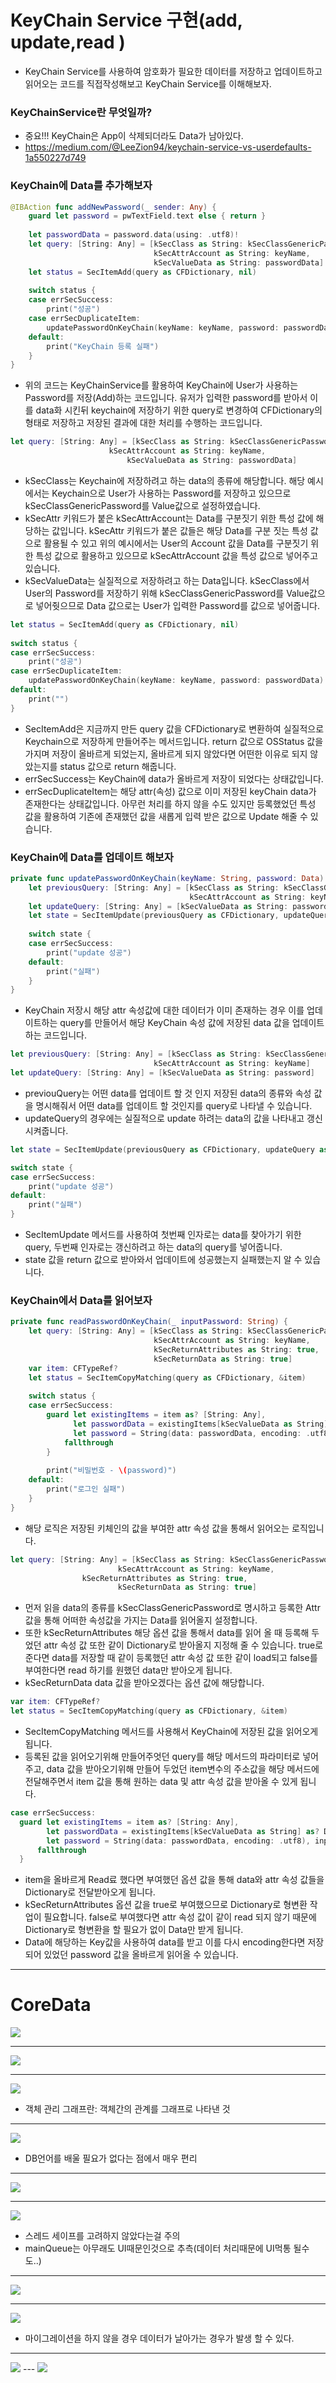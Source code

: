 # KeyChain Service 구현(add, update,read )

- KeyChain Service를 사용하여 암호화가 필요한 데이터를 저장하고 업데이트하고 읽어오는 코드를 직접작성해보고 KeyChain Service를 이해해보자.

### KeyChainService란 무엇일까?

- 중요!!! KeyChain은 App이 삭제되더라도 Data가 남아있다.
- https://medium.com/@LeeZion94/keychain-service-vs-userdefaults-1a550227d749

### KeyChain에 Data를 추가해보자

```swift
@IBAction func addNewPassword(_ sender: Any) {
    guard let password = pwTextField.text else { return }
    
    let passwordData = password.data(using: .utf8)!
    let query: [String: Any] = [kSecClass as String: kSecClassGenericPassword,
                                kSecAttrAccount as String: keyName,
                                kSecValueData as String: passwordData]
    let status = SecItemAdd(query as CFDictionary, nil)
    
    switch status {
    case errSecSuccess:
        print("성공")
    case errSecDuplicateItem:
        updatePasswordOnKeyChain(keyName: keyName, password: passwordData)
    default:
        print("KeyChain 등록 실패")
    }
}
```

- 위의 코드는 KeyChainService를 활용하여 KeyChain에 User가 사용하는 Password를 저장(Add)하는 코드입니다. 유저가 입력한 password를 받아서 이를 data화 시킨뒤 keychain에 저장하기 위한 query로 변경하여 CFDictionary의 형태로 저장하고 저장된 결과에 대한 처리를 수행하는 코드입니다.

```swift
let query: [String: Any] = [kSecClass as String: kSecClassGenericPassword,
                      kSecAttrAccount as String: keyName,
                          kSecValueData as String: passwordData]
```

- kSecClass는 Keychain에 저장하려고 하는 data의 종류에 해당합니다. 해당 예시에서는 Keychain으로 User가 사용하는 Password를 저장하고 있으므로 kSecClassGenericPassword를 Value값으로 설정하였습니다.
- kSecAttr 키워드가 붙은 kSecAttrAccount는 Data를 구분짓기 위한 특성 값에 해당하는 값입니다. kSecAttr 키워드가 붙은 값들은 해당 Data를 구분 짓는 특성 값으로 활용될 수 있고 위의 예시에서는 User의 Account 값을 Data를 구분짓기 위한 특성 값으로 활용하고 있으므로 kSecAttrAccount 값을 특성 값으로 넣어주고 있습니다.
- kSecValueData는 실질적으로 저장하려고 하는 Data입니다. kSecClass에서 User의 Password를 저장하기 위해 kSecClassGenericPassword를 Value값으로 넣어줫으므로 Data 값으로는 User가 입력한 Password를 값으로 넣어줍니다.

```swift
let status = SecItemAdd(query as CFDictionary, nil)
        
switch status {
case errSecSuccess:
    print("성공")
case errSecDuplicateItem:
    updatePasswordOnKeyChain(keyName: keyName, password: passwordData)
default:
    print("")
}
```

- SecItemAdd은 지금까지 만든 query 값을 CFDictionary로 변환하여 실질적으로 Keychain으로 저장하게 만들어주는 메서드입니다. return 값으로 OSStatus 값을 가지며 저장이 올바르게 되었는지, 올바르게 되지 않았다면 어떤한 이유로 되지 않았는지를 status 값으로 return 해줍니다.
- errSecSuccess는 KeyChain에 data가 올바르게 저장이 되었다는 상태값입니다.
- errSecDuplicateItem는 해당 attr(속성) 값으로 이미 저장된 keyChain data가 존재한다는 상태값입니다. 아무런 처리를 하지 않을 수도 있지만 등록했었던 특성 값을 활용하여 기존에 존재했던 값을 새롭게 입력 받은 값으로 Update 해줄 수 있습니다.

### KeyChain에 Data를 업데이트 해보자

```swift
private func updatePasswordOnKeyChain(keyName: String, password: Data) {
    let previousQuery: [String: Any] = [kSecClass as String: kSecClassGenericPassword,
                                        kSecAttrAccount as String: keyName]
    let updateQuery: [String: Any] = [kSecValueData as String: password]
    let state = SecItemUpdate(previousQuery as CFDictionary, updateQuery as CFDictionary)
    
    switch state {
    case errSecSuccess:
        print("update 성공")
    default:
        print("실패")
    }
}
```

- KeyChain 저장시 해당 attr 속성값에 대한 데이터가 이미 존재하는 경우 이를 업데이트하는 query를 만들어서 해당 KeyChain 속성 값에 저장된 data 값을 업데이트하는 코드입니다.

```swift
let previousQuery: [String: Any] = [kSecClass as String: kSecClassGenericPassword,
                                kSecAttrAccount as String: keyName]
let updateQuery: [String: Any] = [kSecValueData as String: password]
```

- previouQuery는 어떤 data를 업데이트 할 것 인지 저장된 data의 종류와 속성 값을 명시해줘서 어떤 data를 업데이트 할 것인지를 query로 나타낼 수 있습니다.
- updateQuery의 경우에는 실질적으로 update 하려는 data의 값을 나타내고 갱신시켜줍니다.

```swift
let state = SecItemUpdate(previousQuery as CFDictionary, updateQuery as CFDictionary)

switch state {
case errSecSuccess:
    print("update 성공")
default:
    print("실패")
}
```

- SecItemUpdate 메서드를 사용하여 첫번째 인자로는 data를 찾아가기 위한 query, 두번째 인자로는 갱신하려고 하는 data의 query를 넣어줍니다.
- state 값을 return 값으로 받아와서 업데이트에 성공했는지 실패했는지 알 수 있습니다.

### KeyChain에서 Data를 읽어보자

```swift
private func readPasswordOnKeyChain(_ inputPassword: String) {
    let query: [String: Any] = [kSecClass as String: kSecClassGenericPassword,
                                kSecAttrAccount as String: keyName,
                                kSecReturnAttributes as String: true,
                                kSecReturnData as String: true]
    var item: CFTypeRef?
    let status = SecItemCopyMatching(query as CFDictionary, &item)
    
    switch status {
    case errSecSuccess:
        guard let existingItems = item as? [String: Any],
              let passwordData = existingItems[kSecValueData as String] as? Data,
              let password = String(data: passwordData, encoding: .utf8), inputPassword == password else {
            fallthrough
        }
        
        print("비밀번호 - \(password)")
    default:
        print("로그인 실패")
    }
}
```

- 해당 로직은 저장된 키체인의 값을 부여한 attr 속성 값을 통해서 읽어오는 로직입니다.

```swift
let query: [String: Any] = [kSecClass as String: kSecClassGenericPassword,
                        kSecAttrAccount as String: keyName,
                kSecReturnAttributes as String: true,
                        kSecReturnData as String: true]
```

- 먼저 읽을 data의 종류를 kSecClassGenericPassword로 명시하고 등록한 Attr 값을 통해 어떠한 속성값을 가지는 Data를 읽어올지 설정합니다.
- 또한 kSecReturnAttributes 해당 옵션 값을 통해서 data를 읽어 올 때 등록해 두었던 attr 속성 값 또한 같이 Dictionary로 받아올지 지정해 줄 수 있습니다. true로 준다면 data를 저장할 때 같이 등록했던 attr 속성 값 또한 같이 load되고 false를 부여한다면 read 하기를 원했던 data만 받아오게 됩니다.
- kSecReturnData data 값을 받아오겠다는 옵션 값에 해당합니다.

```swift
var item: CFTypeRef?
let status = SecItemCopyMatching(query as CFDictionary, &item)
```

- SecItemCopyMatching 메서드를 사용해서 KeyChain에 저장된 값을 읽어오게 됩니다.
- 등록된 값을 읽어오기위해 만들어주엇던 query를 해당 메서드의 파라미터로 넣어주고, data 값을 받아오기위해 만들어 두었던 item변수의 주소값을 해당 메서드에 전달해주면서 item 값을 통해 원하는 data 및 attr 속성 값을 받아올 수 있게 됩니다.

```swift
case errSecSuccess:
  guard let existingItems = item as? [String: Any],
        let passwordData = existingItems[kSecValueData as String] as? Data,
        let password = String(data: passwordData, encoding: .utf8), inputPassword == password else {
      fallthrough
  }
```

- item을 올바르게 Read료 했다면 부여했던 옵션 값을 통해 data와 attr 속성 값들을 Dictionary로 전달받아오게 됩니다.
- kSecReturnAttributes 옵션 값을 true로 부여했으므로 Dictionary로 형변환 작업이 필요합니다. false로 부여했다면 attr 속성 값이 같이 read 되지 않기 때문에 Dictionary로 형변환을 할 필요가 없이 Data만 받게 됩니다.
- Data에 해당하는 Key값을 사용하여 data를 받고 이를 다시 encoding한다면 저장되어 있었던 password 값을 올바르게 읽어올 수 있습니다.

---

# CoreData

<img src=".redmango_CoreData/imagefiles/CoreData_redmango.001.jpeg"/>

---
<img src=".redmango_CoreData/imagefiles/CoreData_redmango.002.jpeg"/>

---
<img src=".redmango_CoreData/imagefiles/CoreData_redmango.003.jpeg"/>

- 객체 관리 그래프란: 객체간의 관계를 그래프로 나타낸 것
---
<img src=".redmango_CoreData/imagefiles/CoreData_redmango.004.jpeg"/>

- DB언어를 배울 필요가 없다는 점에서 매우 편리
---

<img src=".redmango_CoreData/imagefiles/CoreData_redmango.005.jpeg"/>

---
<img src=".redmango_CoreData/imagefiles/CoreData_redmango.006.jpeg"/>

- 스레드 세이프를 고려하지 않았다는걸 주의
- mainQueue는 아무래도 UI때문인것으로 추측(데이터 처리때문에 UI먹통 될수도..)
---
<img src=".redmango_CoreData/imagefiles/CoreData_redmango.007.jpeg"/>

---
<img src=".redmango_CoreData/imagefiles/CoreData_redmango.008.jpeg"/>

- 마이그레이션을 하지 않을 경우 데이터가 날아가는 경우가 발생 할 수 있다.
---
<img src=".redmango_CoreData/imagefiles/CoreData_redmango.009.jpeg"/>
---
<img src=".redmango_CoreData/imagefiles/CoreData_redmango.010.jpeg"/>


